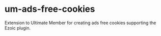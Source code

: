 # um-ads-free-cookies
Extension to Ultimate Member for creating ads free cookies supporting the Ezoic plugin.

